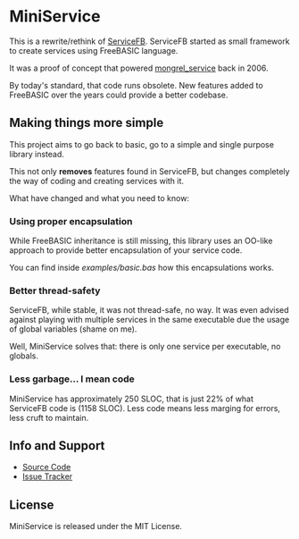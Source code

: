 # MiniService

This is a rewrite/rethink of [ServiceFB](https://github.com/luislavena/servicefb).
ServiceFB started as small framework to create services using FreeBASIC language.

It was a proof of concept that powered [mongrel_service](https://github.com/luislavena/mongrel_service)
back in 2006.

By today's standard, that code runs obsolete. New features added to FreeBASIC
over the years could provide a better codebase.

## Making things more simple

This project aims to go back to basic, go to a simple and single purpose
library instead.

This not only **removes** features found in ServiceFB, but changes completely
the way of coding and creating services with it.

What have changed and what you need to know:

### Using proper encapsulation

While FreeBASIC inheritance is still missing, this library uses an OO-like
approach to provide better encapsulation of your service code.

You can find inside _examples/basic.bas_ how this encapsulations works.

### Better thread-safety

ServiceFB, while stable, it was not thread-safe, no way. It was even advised
against playing with multiple services in the same executable due the usage of
global variables (shame on me).

Well, MiniService solves that: there is only one service per executable, no
globals.

### Less garbage... I mean code

MiniService has approximately 250 SLOC, that is just 22% of what ServiceFB
code is (1158 SLOC). Less code means less marging for errors, less cruft to
maintain.

## Info and Support

* [Source Code](http://github.com/luislavena/mini_service)
* [Issue Tracker](http://github.com/luislavena/mini_service/issues)

## License

MiniService is released under the MIT License.
